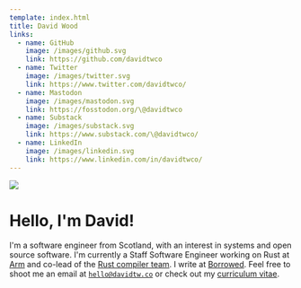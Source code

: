 ```yaml
---
template: index.html
title: David Wood
links:
  - name: GitHub
    image: /images/github.svg
    link: https://github.com/davidtwco
  - name: Twitter
    image: /images/twitter.svg
    link: https://www.twitter.com/davidtwco/
  - name: Mastodon
    image: /images/mastodon.svg
    link: https://fosstodon.org/\@davidtwco
  - name: Substack
    image: /images/substack.svg
    link: https://www.substack.com/\@davidtwco/
  - name: LinkedIn
    image: /images/linkedin.svg
    link: https://www.linkedin.com/in/davidtwco/
---
```

![](/images/logo.png#logo)

# Hello, I'm David!
I'm a software engineer from Scotland, with an interest in systems and open source
software. I'm currently a Staff Software Engineer working on Rust at [Arm] and co-lead of the 
[Rust compiler team][compiler_team]. I write at [Borrowed][borrowed]. Feel free to shoot me an
email at [`hello@davidtw.co`][email] or check out my [curriculum vitae][cv].

[arm]: https://arm.com/
[borrowed]: https://borrowed.dev
[compiler_team]: https://www.rust-lang.org/governance/teams/compiler
[cv]: https://davidtw.co/cv.pdf
[email]:  mailto:hello@davidtw.co
